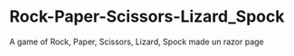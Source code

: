 # Rock-Paper-Scissors-Lizard_Spock
A game of Rock, Paper, Scissors, Lizard, Spock made un razor page

